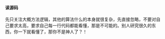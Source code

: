 #### 读源码

先只关注大概方法逻辑，其他的算法什么的本身就很复杂，先直接忽略，不要对自己要求太高，要求自己每一行代码都能看懂，那是不可能的。别人研究很久的东西，你一下就看懂了，那你不是神人了？！